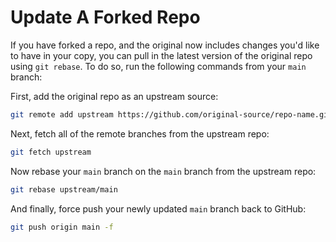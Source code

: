 # Update A Forked Repo

If you have forked a repo, and the original now includes changes you'd like to have in your copy, you can pull in the latest version of the original repo using `git rebase`. To do so, run the following commands from your `main` branch:


First, add the original repo as an upstream source:

```bash
git remote add upstream https://github.com/original-source/repo-name.git
```

Next, fetch all of the remote branches from the upstream repo:

```bash
git fetch upstream
```

Now rebase your `main` branch on the `main` branch from the upstream repo:

```bash
git rebase upstream/main
```

And finally, force push your newly updated `main` branch back to GitHub:

```bash
git push origin main -f
```
